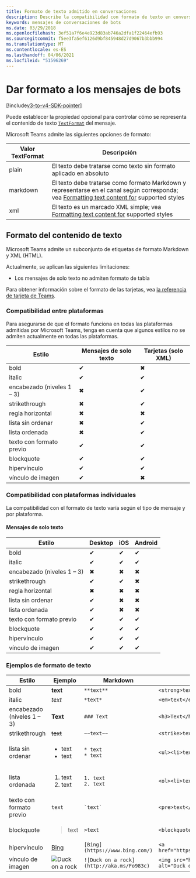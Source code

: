 ```yaml
---
title: Formato de texto admitido en conversaciones
description: Describe la compatibilidad con formato de texto en conversaciones de bots
keywords: mensajes de conversaciones de bots
ms.date: 03/29/2018
ms.openlocfilehash: 3ef51a7f6e4e923d83ab746a2dfa1f22464efb93
ms.sourcegitcommit: f5ee3fa5ef6126d9bf845948d27d9067b3bbb994
ms.translationtype: MT
ms.contentlocale: es-ES
ms.lasthandoff: 04/06/2021
ms.locfileid: "51596269"
---
```

# <a name="formatting-bot-messages"></a>Dar formato a los mensajes de bots

[!include[v3-to-v4-SDK-pointer](~/includes/v3-to-v4-pointer-bots.md)]

Puede establecer la propiedad opcional para controlar cómo se representa el contenido de texto [`TextFormat`](https://docs.microsoft.com/bot-framework/dotnet/bot-builder-dotnet-create-messages#customizing-a-message) del mensaje.

Microsoft Teams admite las siguientes opciones de formato:

| Valor TextFormat | Descripción |
| --- | --- |
| plain | El texto debe tratarse como texto sin formato aplicado en absoluto |
| markdown | El texto debe tratarse como formato Markdown y representarse en el canal según corresponda; vea [Formatting text content for](#formatting-text-content) supported styles |
| xml | El texto es un marcado XML simple; vea [Formatting text content for](#formatting-text-content) supported styles |

## <a name="formatting-text-content"></a>Formato del contenido de texto

Microsoft Teams admite un subconjunto de etiquetas de formato Markdown y XML (HTML).

Actualmente, se aplican las siguientes limitaciones:

* Los mensajes de solo texto no admiten formato de tabla

Para obtener información sobre el formato de las tarjetas, vea [la referencia de tarjeta de Teams](~/task-modules-and-cards/cards/cards-reference.md).

### <a name="cross-platform-support"></a>Compatibilidad entre plataformas

Para asegurarse de que el formato funciona en todas las plataformas admitidas por Microsoft Teams, tenga en cuenta que algunos estilos no se admiten actualmente en todas las plataformas.

| Estilo                     | Mensajes de solo texto | Tarjetas (solo XML) |
|---------------------------|--------------------|------------------|
| bold                      | ✔                  | ✖                |
| italic                    | ✔                  | ✔                |
| encabezado (niveles 1 &ndash; 3) | ✖                  | ✔                |
| strikethrough             | ✖                  | ✔                |
| regla horizontal           | ✖                  | ✖                |
| lista sin ordenar            | ✖                  | ✔                |
| lista ordenada              | ✖                  | ✔                |
| texto con formato previo         | ✔                  | ✔                |
| blockquote                | ✔                  | ✔                |
| hipervínculo                 | ✔                  | ✔                |
| vínculo de imagen                | ✔                  | ✖                |

### <a name="support-by-individual-platform"></a>Compatibilidad con plataformas individuales

La compatibilidad con el formato de texto varía según el tipo de mensaje y por plataforma.

#### <a name="text-only-messages"></a>Mensajes de solo texto

| Estilo                     | Desktop | iOS | Android |
|---------------------------|---------|-----|---------|
| bold                      | ✔       | ✔   | ✔       |
| italic                    | ✔       | ✔   | ✔       |
| encabezado (niveles 1 &ndash; 3) | ✖       | ✖   | ✖       |
| strikethrough             | ✔       | ✔   | ✖       |
| regla horizontal           | ✖       | ✖   | ✖       |
| lista sin ordenar            | ✔       | ✖   | ✖       |
| lista ordenada              | ✔       | ✖   | ✖       |
| texto con formato previo         | ✔       | ✔   | ✔       |
| blockquote                | ✔       | ✔   | ✔       |
| hipervínculo                 | ✔       | ✔   | ✔       |
| vínculo de imagen                | ✔       | ✔   | ✔       |

### <a name="examples-of-text-formatting"></a>Ejemplos de formato de texto

| Estilo | Ejemplo | Markdown | XML (HTML) |
| --- | --- | --- | --- |
| bold | **text** | `**text**` | `<strong>text</strong>` |
| italic | *text* | `*text*` | `<em>text</em>` |
| encabezado (niveles 1 &ndash; 3) | **Text** | `### Text` | `<h3>Text</h3>` |
| strikethrough | ~~text~~ | `~~text~~` | `<strike>text</strike>` |
| lista sin ordenar | <ul><li>text</li><li>text</li></ul> | `* text`<br>`* text` | `<ul><li>text</li><li>text</li></ul>` |
| lista ordenada | <ol><li>text</li><li>text</li></ol> | `1. text`<br>`2. text` | `<ol><li>text</li><li>text</li></ol>` |
| texto con formato previo | `text` | `` `text` `` | `<pre>text</pre>` |
| blockquote | <blockquote>text</blockquote> | `>text` | `<blockquote>text</blockquote>` |
| hipervínculo | [Bing](https://www.bing.com/) | `[Bing](https://www.bing.com/)` | `<a href="https://www.bing.com/">Bing</a>` |
| vínculo de imagen | <img src="https://aka.ms/Fo983c" alt="Duck on a rock"></img> | `![Duck on a rock](http://aka.ms/Fo983c)` | `<img src="http://aka.ms/Fo983c" alt="Duck on a rock"></img>` |
